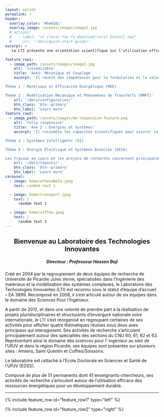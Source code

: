 ```yaml
---
layout: splash
permalink: /
header:
  overlay_color: '#5e616c'
  overlay_image: /assets/images/image1.jpg
  # actions:
  #   - label: "<i class='fas fa-download'></i> Install now"
  #     url: '/docs/quick-start-guide/'
excerpt: >
   Le LTI présente une orientation scientifique sur l’utilisation efficace des ressources énergétiques pour un développement durable, dans un cadre qui s’articule autour de deux axes « Mécanique et Couplage » et « Énergies et Systèmes ».

feature_row1:
  - image_path: /assets/images/image1.jpg
    alt: 'customizable'
    title: 'Axe1: Mécanique et Couplage'
    excerpt: 'Il réunit des compétences pour la formulation et la valorisation de nouveaux matériaux ainsi que pour l’étude des systèmes mécaniques et des transferts:

Thème 1 : Matériaux et Efficacité Énergétique (MEE)

Thème 2 : Modélisation Mécanique et Phénomènes de Transferts (MMPT)'
    url: '/docs/configuration/'
    btn_class: 'btn--primary'
    btn_label: 'Learn more'
feature_row2:
  - image_path: /assets/images/mm-responsive-feature.png
    alt: 'fully responsive'
    title: 'Axe 2 : Énergies et Systèmes'
    excerpt: 'Il rassemble les capacités scientifiques pour assurer la maîtrise de l’énergie dans un système multi sources:

Thème 3 : Systèmes Intelligents (SI)

Thème 4 : Énergie Électrique et Systèmes Associés (EESA)

Les travaux en cours et les projets de recherche concernent principalement les matériaux nouveaux et l’optimisation énergétique dans les domaines de la construction et des transports.'
    url: '/docs/layouts/'
    btn_class: 'btn--primary'
    btn_label: 'Learn more'
carousel:
  - image: home/athenaBeta.jpeg
    text: random text 1

  - image: home/transport.jpeg
    text: |
      random text 2

  - image: home/coffee.jpeg
    text: |
      random text 3
---
```


<h2 align="center"> Bienvenue au Laboratoire des Technologies Innovantes</h2>
<h5 align="center">Directeur : Professeur Hassen Beji</h5>

Créé en 2004 par le regroupement de deux équipes de recherche de Université de Picardie Jules Verne, spécialisées dans l’ingénierie des matériaux et la modélisation des systèmes complexes, le Laboratoire des Technologies Innovantes (LTI) est reconnu sous le statut d’équipe d’accueil – EA 3899. Recomposé en 2008, il s’est articulé autour de six équipes dans le domaine des Sciences Pour l’Ingénieur.

A partir de 2012, et dans une volonté de prendre part à la réalisation de projets pluridisciplinaires et structurants d’envergure nationale voire internationale, le LTI s’est réorganisé en regroupant certaines de ses activités pour afficher quatre thématiques réunies sous deux axes principaux qui interagissent. Ses activités de recherche s’articulent principalement autour des spécialités des sections du CNU 60, 61, 62 et 63. Représentant ainsi le domaine des sciences pour I’ ingénieur au sein de l’UPJV et dans la région Picardie, ses équipes sont présentes sur plusieurs sites : Amiens, Saint Quentin et Cuffies/Soissons.

Le laboratoire est rattaché à l’École Doctorale en Sciences et Santé de l’UPJV (EDSS).

Composé de plus de 51 permanents dont 41 enseignants-chercheurs, ses activités de recherche s’articulent autour de l’utilisation efficace des ressources énergétiques pour un développement durable.

---

{% include feature_row id="feature_row1" type="left" %}

{% include feature_row id="feature_row2" type="right" %}
